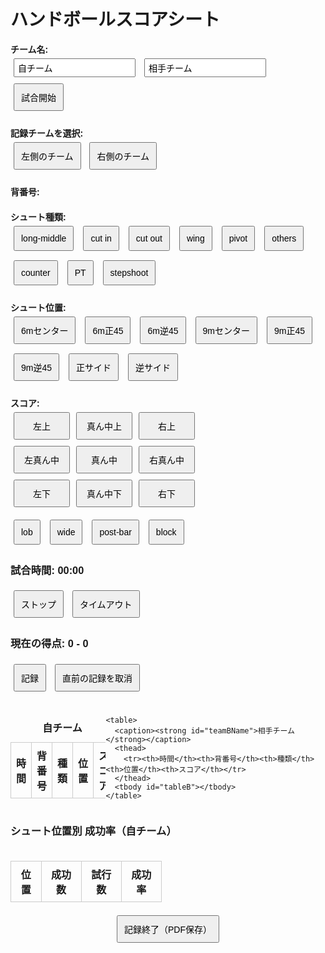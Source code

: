<!DOCTYPE html>
<html lang="ja">
<head>
  <meta charset="UTF-8">
  <title>ハンドボールスコアシート</title>
  <style>
    body { font-family: sans-serif; padding: 20px; }
    button { margin: 5px; padding: 10px; font-size: 14px; white-space: nowrap; }
    table { border-collapse: collapse; margin-top: 20px; width: 48%; float: left; }
    th, td { border: 1px solid #ccc; padding: 8px; text-align: center; }
    .section { margin-bottom: 20px; clear: both; }
    input[type="text"] { font-size: 14px; padding: 5px; margin: 5px; }
    #controls { margin-bottom: 20px; }
    #recordTables { display: flex; justify-content: space-between; }
    #endControls { clear: both; margin-top: 40px; text-align: center; }
    .score-grid { display: grid; grid-template-columns: repeat(3, 1fr); grid-template-rows: repeat(3, auto); width: 300px; margin-bottom: 10px; }
    .score-extra { display: flex; flex-wrap: wrap; gap: 5px; }
    .button-grid-5 { display: grid; grid-template-columns: repeat(5, 1fr); gap: 5px; max-width: 400px; margin-bottom: 10px; }
    .button-grid-auto { display: flex; flex-wrap: wrap; gap: 5px; max-width: 600px; }
  </style>
</head>
<body>
  <h1>ハンドボールスコアシート</h1>

  <div class="section">
    <strong>チーム名:</strong><br>
    <input type="text" id="teamAInput" value="自チーム"> 
    <input type="text" id="teamBInput" value="相手チーム"> 
    <button onclick="startTimer()">試合開始</button>
  </div>

  <div class="section">
    <strong>記録チームを選択:</strong><br>
    <button onclick="setTeam('A')">左側のチーム</button>
    <button onclick="setTeam('B')">右側のチーム</button>
    <span id="teamDisplay"></span>
  </div>  <div class="section">
    <strong>背番号:</strong><br>
    <div class="button-grid-5">
      <script>
        for (let i = 1; i <= 20; i++) {
          document.write(`<button onclick="setNumber(${i})">${i}</button>`);
        }
      </script>
    </div>
    <span id="numberDisplay"></span>
  </div>

  <div class="section">
    <strong>シュート種類:</strong><br>
    <div class="button-grid-auto">
      <button onclick="setType('long-middle')">long-middle</button>
      <button onclick="setType('cut in')">cut in</button>
      <button onclick="setType('cut out')">cut out</button>
      <button onclick="setType('wing')">wing</button>
      <button onclick="setType('pivot')">pivot</button>
      <button onclick="setType('others')">others</button>
      <button onclick="setType('counter')">counter</button>
      <button onclick="setType('PT')">PT</button>
      <button onclick="setType('stepshoot')">stepshoot</button>
    </div>
    <span id="typeDisplay"></span>
  </div>

  <div class="section">
    <strong>シュート位置:</strong><br>
    <div class="button-grid-auto">
      <button onclick="setPosition('6mセンター')">6mセンター</button>
      <button onclick="setPosition('6m正45')">6m正45</button>
      <button onclick="setPosition('6m逆45')">6m逆45</button>
      <button onclick="setPosition('9mセンター')">9mセンター</button>
      <button onclick="setPosition('9m正45')">9m正45</button>
      <button onclick="setPosition('9m逆45')">9m逆45</button>
      <button onclick="setPosition('正サイド')">正サイド</button>
      <button onclick="setPosition('逆サイド')">逆サイド</button>
    </div>
    <span id="positionDisplay"></span>
  </div>

  <div class="section">
    <strong>スコア:</strong><br>
    <div class="score-grid">
      <button onclick="setScore('左上')">左上</button>
      <button onclick="setScore('真ん中上')">真ん中上</button>
      <button onclick="setScore('右上')">右上</button>
      <button onclick="setScore('左真ん中')">左真ん中</button>
      <button onclick="setScore('真ん中')">真ん中</button>
      <button onclick="setScore('右真ん中')">右真ん中</button>
      <button onclick="setScore('左下')">左下</button>
      <button onclick="setScore('真ん中下')">真ん中下</button>
      <button onclick="setScore('右下')">右下</button>
    </div>
    <div class="score-extra">
      <button onclick="setScore('lob')">lob</button>
      <button onclick="setScore('wide')">wide</button>
      <button onclick="setScore('post-bar')">post-bar</button>
      <button onclick="setScore('block')">block</button>
    </div>
    <span id="scoreDisplay"></span>
  </div>  <div class="section" id="controls">
    <h3>試合時間: <span id="matchTime">00:00</span></h3>
    <button onclick="pauseTimer()">ストップ</button>
    <button onclick="recordTimeout()">タイムアウト</button>
    <h3>現在の得点: <span id="scoreCounter">0 - 0</span></h3>
    <button onclick="addRecord()">記録</button>
    <button onclick="undoLastRecord()">直前の記録を取消</button>
  </div>

  <div id="recordTables">
    <table>
      <caption><strong id="teamAName">自チーム</strong></caption>
      <thead>
        <tr><th>時間</th><th>背番号</th><th>種類</th><th>位置</th><th>スコア</th></tr>
      </thead>
      <tbody id="tableA"></tbody>
    </table>

    <table>
      <caption><strong id="teamBName">相手チーム</strong></caption>
      <thead>
        <tr><th>時間</th><th>背番号</th><th>種類</th><th>位置</th><th>スコア</th></tr>
      </thead>
      <tbody id="tableB"></tbody>
    </table>
  </div>

  <div class="section">
    <h3>シュート位置別 成功率（自チーム）</h3>
    <table>
      <thead>
        <tr><th>位置</th><th>成功数</th><th>試行数</th><th>成功率</th></tr>
      </thead>
      <tbody id="positionStats"></tbody>
    </table>
  </div>

  <div id="endControls">
    <button onclick="window.print()">記録終了（PDF保存）</button>
  </div>

</body> <script>
  let currentTeam = '';
  let currentNumber = '';
  let currentType = '';
  let currentPosition = '';
  let currentScore = '';
  let timer;
  let startTime;
  let running = false;
  let teamAScore = 0;
  let teamBScore = 0;
  const recordsA = [];

  function setTeam(team) {
    currentTeam = team;
    document.getElementById('teamDisplay').textContent = team === 'A' ? '自チーム' : '相手チーム';
  }

  function setNumber(number) {
    currentNumber = number;
    document.getElementById('numberDisplay').textContent = number;
  }

  function setType(type) {
    currentType = type;
    document.getElementById('typeDisplay').textContent = type;
  }

  function setPosition(position) {
    currentPosition = position;
    document.getElementById('positionDisplay').textContent = position;
  }

  function setScore(score) {
    currentScore = score;
    document.getElementById('scoreDisplay').textContent = score;
  }

  function startTimer() {
    if (!running) {
      startTime = Date.now();
      timer = setInterval(updateTime, 1000);
      running = true;
    }
  }

  function updateTime() {
    const elapsed = Math.floor((Date.now() - startTime) / 1000);
    const minutes = String(Math.floor(elapsed / 60)).padStart(2, '0');
    const seconds = String(elapsed % 60).padStart(2, '0');
    document.getElementById('matchTime').textContent = `${minutes}:${seconds}`;
  }

  function pauseTimer() {
    clearInterval(timer);
    running = false;
  }

  function recordTimeout() {
    const time = document.getElementById('matchTime').textContent;
    const row = document.createElement('tr');
    const td = document.createElement('td');
    td.colSpan = 5;
    td.textContent = `${currentTeam === 'A' ? '自チーム' : '相手チーム'} タイムアウト (${time})`;
    row.appendChild(td);
    if (currentTeam === 'A') {
      document.getElementById('tableA').appendChild(row);
    } else if (currentTeam === 'B') {
      document.getElementById('tableB').appendChild(row);
    }
  }

  function addRecord() {
    const time = document.getElementById('matchTime').textContent;
    const row = document.createElement('tr');
    [time, currentNumber, currentType, currentPosition, currentScore].forEach(text => {
      const td = document.createElement('td');
      td.textContent = text;
      row.appendChild(td);
    });

    if (currentTeam === 'A') {
      document.getElementById('tableA').appendChild(row);
      recordsA.push({position: currentPosition, score: currentScore});
      if (!['wide', 'post-bar', 'block'].includes(currentScore)) teamAScore++;
    } else if (currentTeam === 'B') {
      document.getElementById('tableB').appendChild(row);
      if (!['wide', 'post-bar', 'block'].includes(currentScore)) teamBScore++;
    }

    updateScoreDisplay();
    updatePositionStats();
  }

  function undoLastRecord() {
    if (currentTeam === 'A') {
      const table = document.getElementById('tableA');
      if (table.lastChild) {
        table.removeChild(table.lastChild);
        const last = recordsA.pop();
        if (last && !['wide', 'post-bar', 'block'].includes(last.score)) teamAScore--;
      }
    } else if (currentTeam === 'B') {
      const table = document.getElementById('tableB');
      if (table.lastChild) {
        const lastScore = table.lastChild.cells[4]?.textContent;
        table.removeChild(table.lastChild);
        if (lastScore && !['wide', 'post-bar', 'block'].includes(lastScore)) teamBScore--;
      }
    }
    updateScoreDisplay();
    updatePositionStats();
  }

  function updateScoreDisplay() {
    document.getElementById('scoreCounter').textContent = `${teamAScore} - ${teamBScore}`;
  }

  function updatePositionStats() {
    const counts = {};
    recordsA.forEach(r => {
      if (!counts[r.position]) counts[r.position] = { made: 0, total: 0 };
      counts[r.position].total++;
      if (!['wide', 'post-bar', 'block'].includes(r.score)) counts[r.position].made++;
    });

    const tbody = document.getElementById('positionStats');
    tbody.innerHTML = '';
    Object.entries(counts).forEach(([pos, { made, total }]) => {
      const row = document.createElement('tr');
      row.innerHTML = `
        <td>${pos}</td>
        <td>${made}</td>
        <td>${total}</td>
        <td>${(made / total * 100).toFixed(1)}%</td>
      `;
      tbody.appendChild(row);
    });
  }
</script>

